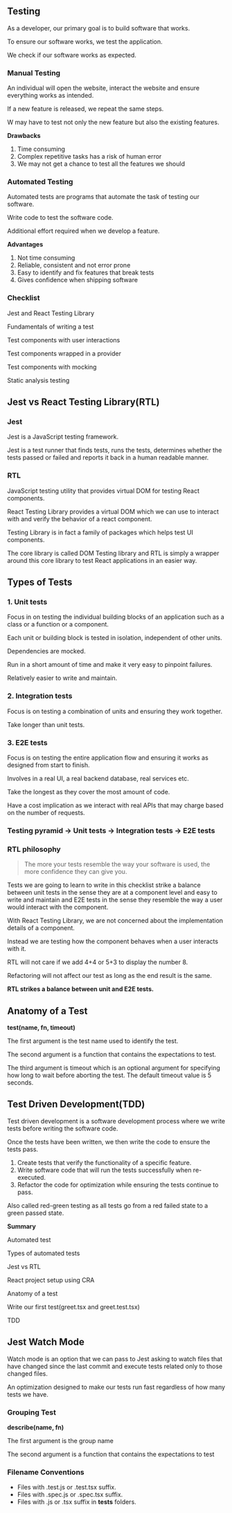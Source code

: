 ## Testing

As a developer, our primary goal is to build software that works.

To ensure our software works, we test the application.

We check if our software works as expected.

### Manual Testing

An individual will open the website, interact the website and ensure everything works as intended.

If a new feature is released, we repeat the same steps.

W may have to test not only the new feature but also the existing features.

**Drawbacks**

1. Time consuming
2. Complex repetitive tasks has a risk of human error
3. We may not get a chance to test all the features we should

### Automated Testing

Automated tests are programs that automate the task of testing our software.

Write code to test the software code.

Additional effort required when we develop a feature.

**Advantages**

1. Not time consuming
2. Reliable, consistent and not error prone
3. Easy to identify and fix features that break tests
4. Gives confidence when shipping software

### Checklist

Jest and React Testing Library

Fundamentals of writing a test

Test components with user interactions

Test components wrapped in a provider

Test components with mocking

Static analysis testing

## Jest vs React Testing Library(RTL)

### Jest

Jest is a JavaScript testing framework.

Jest is a test runner that finds tests, runs the tests, determines whether the tests passed or failed and reports it back in a human readable manner.

### RTL

JavaScript testing utility that provides virtual DOM for testing React components.

React Testing Library provides a virtual DOM which we can use to interact with and verify the behavior of a react component.

Testing Library is in fact a family of packages which helps test UI components.

The core library is called DOM Testing library and RTL is simply a wrapper around this core library to test React applications in an easier way.

## Types of Tests

### 1. Unit tests

Focus in on testing the individual building blocks of an application such as a class or a function or a component.

Each unit or building block is tested in isolation, independent of other units.

Dependencies are mocked.

Run in a short amount of time and make it very easy to pinpoint failures.

Relatively easier to write and maintain.

### 2. Integration tests

Focus is on testing a combination of units and ensuring they work together.

Take longer than unit tests.

### 3. E2E tests

Focus is on testing the entire application flow and ensuring it works as designed from start to finish.

Involves in a real UI, a real backend database, real services etc.

Take the longest as they cover the most amount of code.

Have a cost implication as we interact with real APIs that may charge based on the number of requests.

### Testing pyramid → Unit tests → Integration tests → E2E tests

### RTL philosophy

> The more your tests resemble the way your software is used, the more confidence they can give you.

Tests we are going to learn to write in this checklist strike a balance between unit tests in the sense they are at a component level and easy to write and maintain and E2E tests in the sense they resemble the way a user would interact with the component.

With React Testing Library, we are not concerned about the implementation details of a component.

Instead we are testing how the component behaves when a user interacts with it.

RTL will not care if we add 4+4 or 5+3 to display the number 8.

Refactoring will not affect our test as long as the end result is the same.

**RTL strikes a balance between unit and E2E tests.**

## Anatomy of a Test

**test(name, fn, timeout)**

The first argument is the test name used to identify the test.

The second argument is a function that contains the expectations to test.

The third argument is timeout which is an optional argument for specifying how long to wait before aborting the test. The default timeout value is 5 seconds.

## Test Driven Development(TDD)

Test driven development is a software development process where we write tests before writing the software code.

Once the tests have been written, we then write the code to ensure the tests pass.

1. Create tests that verify the functionality of a specific feature.
2. Write software code that will run the tests successfully when re-executed.
3. Refactor the code for optimization while ensuring the tests continue to pass.

Also called red-green testing as all tests go from a red failed state to a green passed state.

**Summary**

Automated test

Types of automated tests

Jest vs RTL

React project setup using CRA

Anatomy of a test

Write our first test(greet.tsx and greet.test.tsx)

TDD

## Jest Watch Mode

Watch mode is an option that we can pass to Jest asking to watch files that have changed since the last commit and execute tests related only to those changed files.

An optimization designed to make our tests run fast regardless of how many tests we have.

### Grouping Test

**describe(name, fn)**

The first argument is the group name

The second argument is a function that contains the expectations to test

### Filename Conventions

- Files with .test.js or .test.tsx suffix.
- Files with .spec.js or .spec.tsx suffix.
- Files with .js or .tsx suffix in ****tests**** folders.
